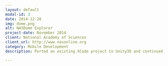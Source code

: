 ```yaml
---
layout: default
modal-id: 3
date: 2014-12-28
img: dome.png
alt: NASDome Explorer
project-date: November 2014
client: National Academy of Sciences
client_url: http://www.nasonline.org
category: Mobile Development
description: Ported an existing XCode project to Unity3D and continued to extend functionality. Final release expected in February 2015. Current version available <a href="http://nasdome.com">here</a>.

---
```


